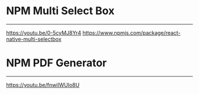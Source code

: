 # NPM Multi Select Box
------------------------------------
https://youtu.be/0-5cyMJ8Yr4
https://www.npmjs.com/package/react-native-multi-selectbox


# NPM PDF Generator
------------------------------------
https://youtu.be/fnwiIWUlo8U